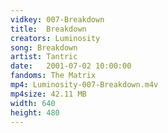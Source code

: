 ```yaml
---
vidkey: 007-Breakdown
title:  Breakdown
creators: Luminosity
song: Breakdown
artist: Tantric
date:   2001-07-02 10:00:00
fandoms: The Matrix
mp4: Luminosity-007-Breakdown.m4v
mp4size: 42.11 MB
width: 640
height: 480
---
```



  
